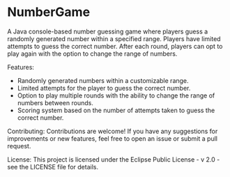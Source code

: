 # NumberGame
A Java console-based number guessing game where players guess a randomly generated number within a specified range. Players have limited attempts to guess the correct number. After each round, players can opt to play again with the option to change the range of numbers.

Features:

* Randomly generated numbers within a customizable range.
* Limited attempts for the player to guess the correct number.
* Option to play multiple rounds with the ability to change the range of numbers between rounds.
* Scoring system based on the number of attempts taken to guess the correct number.

Contributing:
Contributions are welcome! If you have any suggestions for improvements or new features, feel free to open an issue or submit a pull request.

License:
This project is licensed under the Eclipse Public License - v 2.0 - see the LICENSE file for details.



